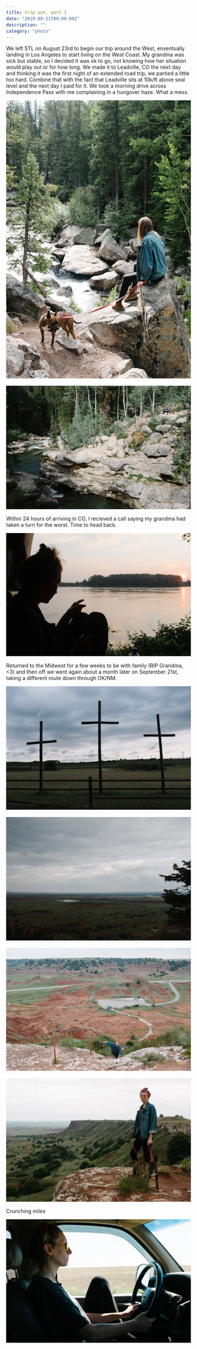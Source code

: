 ```yaml
---
title: trip out, part 1
date: "2019-09-21T09:00:00Z"
description: ""
category: "photo"
---
```


We left STL on August 23rd to begin our trip around the West, enventually landing in Los Angeles to start living on the West Coast. My grandma was sick but stable, so I decided it was ok to go, not knowing how her situation would play out or for how long. We made it to Leadville, CO the next day and thinking it was the first night of an extended road trip, we partied a little too hard. Combine that with the fact that Leadville sits at 10k/ft above seal level and the next day I paid for it. We took a morning drive across Independence Pass with me complaining in a hungover haze. What a mess.

![ ](./img/tripout-1.jpg)
<br><br>
![ ](./img/tripout-2.jpg)

Within 24 hours of arriving in CO, I recieved a call saying my grandma had taken a turn for the worst. Time to head back.

![ ](./img/tripout-3.jpg)

Returned to the Midwest for a few weeks to be with family (RIP Grandma, <3) and then off we went again about a month later on September 21st, taking a different route down through OK/NM.

![ ](./img/tripout-4.jpg)
<br><br>
![ ](./img/tripout-5.jpg)
<br><br>
![ ](./img/tripout-6.jpg)
<br><br>
![ ](./img/tripout-7.jpg)

Crunching miles

![ ](./img/tripout-8.jpg)